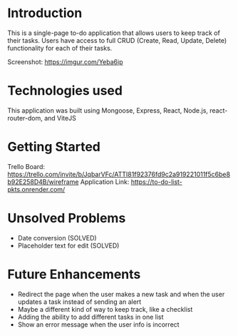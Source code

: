 # Introduction

This is a single-page to-do application that allows users to keep track of their tasks. Users have access to full CRUD (Create, Read, Update, Delete) functionality for each of their tasks.

Screenshot: https://imgur.com/Yeba6ip

# Technologies used

This application was built using Mongoose, Express, React, Node.js, react-router-dom, and ViteJS

# Getting Started

Trello Board: https://trello.com/invite/b/JqbarVFc/ATTI81f92376fd9c2a919221011f5c6be8b92E258D4B/wireframe
Application Link: https://to-do-list-pkts.onrender.com/

# Unsolved Problems
- Date conversion (SOLVED)
- Placeholder text for edit (SOLVED)
# Future Enhancements

- Redirect the page when the user makes a new task and when the user updates a task instead of sending an alert
- Maybe a different kind of way to keep track, like a checklist 
- Adding the ability to add different tasks in one list
- Show an error message when the user info is incorrect


